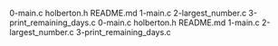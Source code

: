 0-main.c
holberton.h
README.md
1-main.c
2-largest_number.c
3-print_remaining_days.c
0-main.c
holberton.h
README.md
1-main.c
2-largest_number.c
3-print_remaining_days.c
